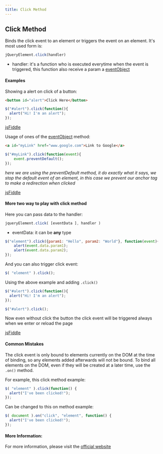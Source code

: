 ```yaml
---
title: Click Method
---
```


## Click Method

Binds the click event to an element or triggers the event on an element. It's most used form is:
```javascript
jQueryElement.click(handler)
```
* handler: it's a function who is executed everytime when the event is triggered, this function also receive a param a [eventObject](http://api.jquery.com/Types/#Event)

#### Examples
Showing a alert on click of a button:
```html
<button id="alert">Click Here</button>
```
```javascript
$("#alert").click(function(){
  alert("Hi! I'm an alert");
});
```
[jsFiddle](https://jsfiddle.net/pL63cL6m/)

Usage of ones of the [eventObject](http://api.jquery.com/Types/#Event) method:
```html
<a id="myLink" href="www.google.com">Link to Google</a>
```
```javascript
$("#myLink").click(function(event){
	event.preventDefault();
});
```
_here we are using the preventDefault method, it do exactly what it says, we stop the default event of an element, in this case we prevent our anchor tag to make a redirection when clicked_

[jsFiddle](https://jsfiddle.net/dy457gbh/)

#### More two way to play with click method
Here you can pass data to the handler:
```javascript
jqueryElement.click( [eventData ], handler )
```
* eventData: it can be **any** type 

```javascript
$("element").click({param1: "Hello", param2: "World"}, function(event){
    alert(event.data.param1);
    alert(event.data.param2);
});
```

And you can also trigger click event:
```javascript
$( "element" ).click();
```
Using the above example and adding `.click()`
```javascript
$("#alert").click(function(){
  alert("Hi! I'm an alert");
});

$("#alert").click();
```
Now even without click the button the click event will be triggered always when we enter or reload the page

[jsFiddle](https://jsfiddle.net/gspk6gxt/)

#### Common Mistakes

The click event is only bound to elements currently on the DOM at the time of binding, so any elements added afterwards will not be bound. To bind all elements on the DOM, even if they will be created at a later time, use the `.on()` method.

For example, this click method example:

```javascript
$( "element" ).click(function() {
  alert("I've been clicked!");
});
```

Can be changed to this on method example:

```javascript
$( document ).on("click", "element", function() {
  alert("I've been clicked!");
});
```

#### More Information:

For more information, please visit the [official website](https://api.jquery.com/click/#click) 

